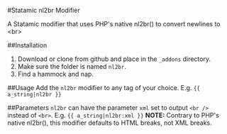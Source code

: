 #Statamic nl2br Modifier

A Statamic modifier that uses PHP's native nl2br() to convert newlines to &lt;br&gt;

##Installation
1. Download or clone from github and place in the `_addons` directory.
2. Make sure the folder is named `nl2br`.
3. Find a hammock and nap.

##Usage
Add the `nl2br` modifier to any tag of your choice. E.g. `{{ a_string|nl2br }}`

##Parameters
`nl2br` can have the parameter `xml` set to output `<br />` instead of `<br>`. E.g. `{{ a_string|nl2br:xml }}`
__NOTE:__ Contrary to PHP's native nl2br(), this modifier defaults to HTML breaks, not XML breaks.
